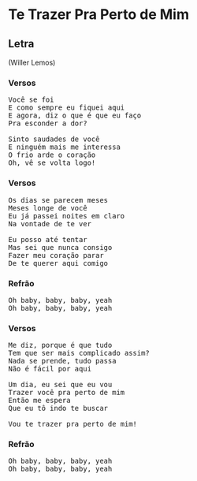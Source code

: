 # Te Trazer Pra Perto de Mim
## Letra
(Willer Lemos)
### Versos
<pre>
Você se foi
E como sempre eu fiquei aqui
E agora, diz o que é que eu faço
Pra esconder a dor?

Sinto saudades de você
E ninguém mais me interessa
O frio arde o coração
Oh, vê se volta logo!
</pre>
### Versos
<pre>
Os dias se parecem meses
Meses longe de você
Eu já passei noites em claro
Na vontade de te ver

Eu posso até tentar
Mas sei que nunca consigo
Fazer meu coração parar
De te querer aqui comigo
</pre>
### Refrão
<pre>
Oh baby, baby, baby, yeah
Oh baby, baby, baby, yeah
</pre>
### Versos
<pre>
Me diz, porque é que tudo
Tem que ser mais complicado assim?
Nada se prende, tudo passa
Não é fácil por aqui

Um dia, eu sei que eu vou
Trazer você pra perto de mim
Então me espera
Que eu tô indo te buscar

Vou te trazer pra perto de mim!
</pre>
### Refrão
<pre>
Oh baby, baby, baby, yeah
Oh baby, baby, baby, yeah
</pre>
